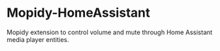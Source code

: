 # Mopidy-HomeAssistant

Mopidy extension to control volume and mute through Home Assistant media player entities.
